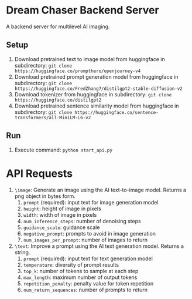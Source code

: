 # Dream Chaser Backend Server

A backend server for multilevel AI imaging.

## Setup

1. Download pretrained text to image model from huggingface in subdirectory: `git clone https://huggingface.co/prompthero/openjourney-v4`
2. Download pretrained prompt generation model from huggingface in subdirectory: `git clone https://huggingface.co/FredZhang7/distilgpt2-stable-diffusion-v2`
3. Download  tokenizer from huggingface in subdirectory: `git clone https://huggingface.co/distilgpt2`
3. Download pretrained sentence similarity model from huggingface in subdirectory: `git clone https://huggingface.co/sentence-transformers/all-MiniLM-L6-v2`

## Run

1. Execute command: `python start_api.py`

# API Requests

1. `\image`: Generate an image using the AI text-to-image model. Returns a png object in bytes form.
    1. `prompt` (required): input text for image generation model
    2. `height`: height of image in pixels
    3. `width`: width of image in pixels
    4. `num_inference_steps`: number of denoising steps
    5. `guidance_scale`: guidance scale
    6. `negative_prompt`: prompts to avoid in image generation
    7. `num_images_per_prompt`: number of images to return
2. `\text`: Improve a prompt using the AI text generation model. Returns a string.
    1. `prompt` (required): input text for text generation model
    2. `temperature`: diversity of prompt results
    3. `top_k`: number of tokens to sample at each step
    4. `max_length`: maximum number of output tokens
    5. `repetition_penalty`: penalty value for token repetition
    6. `num_return_sequences`: number of prompts to return
